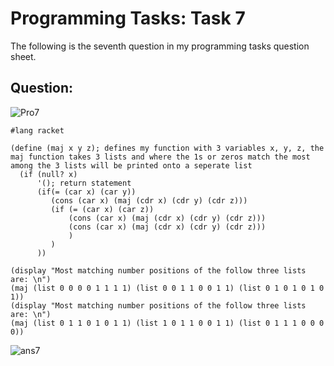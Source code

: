 # Programming Tasks: Task 7

The following is the seventh question in my programming tasks question sheet.

## Question:

![Pro7](https://imgur.com/7L3dblT.png "Pro task7")

```
#lang racket

(define (maj x y z); defines my function with 3 variables x, y, z, the maj function takes 3 lists and where the 1s or zeros match the most among the 3 lists will be printed onto a seperate list
  (if (null? x)
      '(); return statement
      (if(= (car x) (car y))
         (cons (car x) (maj (cdr x) (cdr y) (cdr z)))
         (if (= (car x) (car z))
             (cons (car x) (maj (cdr x) (cdr y) (cdr z)))
             (cons (car x) (maj (cdr x) (cdr y) (cdr z)))
             )
         )
      ))

(display "Most matching number positions of the follow three lists are: \n")
(maj (list 0 0 0 0 1 1 1 1) (list 0 0 1 1 0 0 1 1) (list 0 1 0 1 0 1 0 1))
(display "Most matching number positions of the follow three lists are: \n")
(maj (list 0 1 1 0 1 0 1 1) (list 1 0 1 1 0 0 1 1) (list 0 1 1 1 0 0 0 0))

```
![ans7](https://imgur.com/HjWKDxl.png "ans7")
